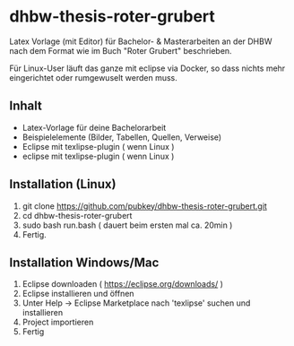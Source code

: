 # dhbw-thesis-roter-grubert
Latex Vorlage (mit Editor) für Bachelor- &amp; Masterarbeiten an der DHBW nach dem Format wie im Buch "Roter Grubert" beschrieben.


Für Linux-User läuft das ganze mit eclipse via Docker, so dass nichts mehr eingerichtet oder rumgewuselt werden muss.


## Inhalt
- Latex-Vorlage für deine Bachelorarbeit
- Beispielelemente (Bilder, Tabellen, Quellen, Verweise)
- Eclipse mit texlipse-plugin ( wenn Linux )
- eclipse mit texlipse-plugin ( wenn Linux )

## Installation (Linux)
1. git clone https://github.com/pubkey/dhbw-thesis-roter-grubert.git
2. cd dhbw-thesis-roter-grubert
3. sudo bash run.bash     ( dauert beim ersten mal ca. 20min )
4. Fertig.


## Installation Windows/Mac
1. Eclipse downloaden ( https://eclipse.org/downloads/ )
2. Eclipse installieren und öffnen
3. Unter Help -> Eclipse Marketplace nach 'texlipse' suchen und installieren
4. Project importieren
5. Fertig
